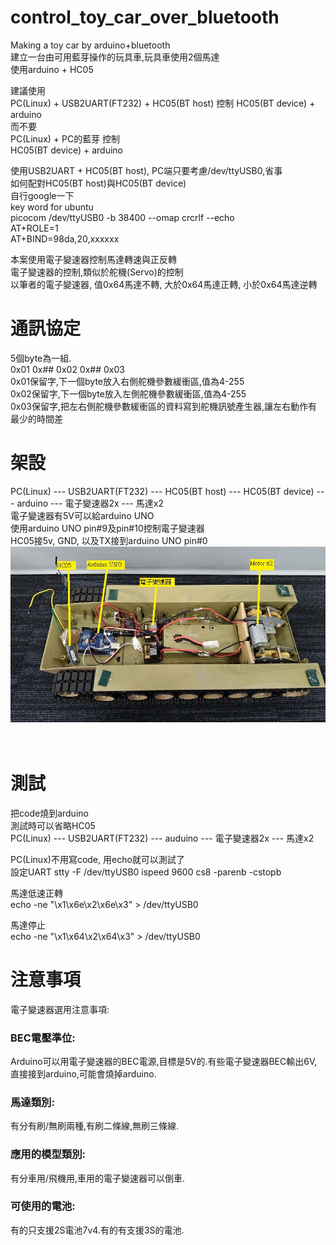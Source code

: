 # control_toy_car_over_bluetooth
Making a toy car by arduino+bluetooth  
建立一台由可用藍芽操作的玩具車,玩具車使用2個馬達  
使用arduino + HC05

建議使用  
PC(Linux) + USB2UART(FT232) + HC05(BT host) 控制 
HC05(BT device) + arduino  
而不要  
PC(Linux) + PC的藍芽 控制  
HC05(BT device) + arduino  

使用USB2UART + HC05(BT host), PC端只要考慮/dev/ttyUSB0,省事  
如何配對HC05(BT host)與HC05(BT device)  
自行google一下  
key word for ubuntu  
picocom /dev/ttyUSB0 -b 38400 --omap crcrlf --echo  
AT+ROLE=1  
AT+BIND=98da,20,xxxxxx  

本案使用電子變速器控制馬達轉速與正反轉    
電子變速器的控制,類似於舵機(Servo)的控制  
以筆者的電子變速器, 值0x64馬達不轉, 大於0x64馬達正轉, 小於0x64馬達逆轉  

# 通訊協定
5個byte為一組.  
0x01 0x## 0x02 0x## 0x03  
0x01保留字,下一個byte放入右側舵機參數緩衝區,值為4-255  
0x02保留字,下一個byte放入左側舵機參數緩衝區,值為4-255  
0x03保留字,把左右側舵機參數緩衝區的資料寫到舵機訊號產生器,讓左右動作有最少的時間差

# 架設
PC(Linux) --- USB2UART(FT232) --- HC05(BT host) --- HC05(BT device) --- arduino  --- 電子變速器2x --- 馬達x2  
電子變速器有5V可以給arduino UNO  
使用arduino UNO pin#9及pin#10控制電子變速器  
HC05接5v, GND, 以及TX接到arduino UNO pin#0  
![pic](pic/pic1.jpg)<br>
<br>
<br>
# 測試  
把code燒到arduino  
測試時可以省略HC05  
PC(Linux) --- USB2UART(FT232) --- auduino --- 電子變速器2x --- 馬達x2  

PC(Linux)不用寫code, 用echo就可以測試了  
設定UART
stty -F /dev/ttyUSB0 ispeed 9600 cs8 -parenb -cstopb  

馬達低速正轉  
echo -ne "\x1\x6e\x2\x6e\x3" > /dev/ttyUSB0  

馬達停止  
echo -ne "\x1\x64\x2\x64\x3" > /dev/ttyUSB0  
# 注意事項
電子變速器選用注意事項:  
### BEC電壓準位:  
Arduino可以用電子變速器的BEC電源,目標是5V的.有些電子變速器BEC輸出6V,直接接到arduino,可能會燒掉arduino.  
### 馬達類別: 
有分有刷/無刷兩種,有刷二條線,無刷三條線.  
### 應用的模型類別: 
有分車用/飛機用,車用的電子變速器可以倒車.  
### 可使用的電池: 
有的只支援2S電池7v4.有的有支援3S的電池.  

